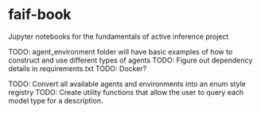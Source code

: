 # faif-book
Jupyter notebooks for the fundamentals of active inference project

TODO: agent_environment folder will have basic examples of how to construct and use different types of agents
TODO: Figure out dependency details in requirements.txt
TODO: Docker?

TODO: Convert all available agents and environments into an enum style registry
TODO: Create utility functions that allow the user to query each model type for a description.
